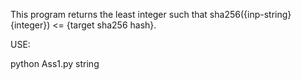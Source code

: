 This program returns the least integer such that sha256({inp-string}{integer}) <= {target sha256 hash}.

USE:

python Ass1.py string
